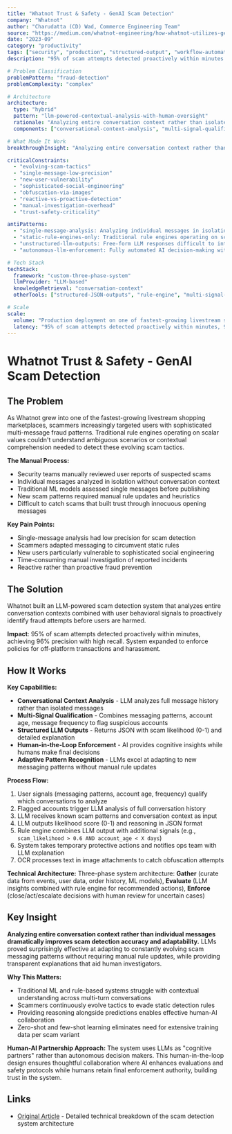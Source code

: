 ```yaml
---
title: "Whatnot Trust & Safety - GenAI Scam Detection"
company: "Whatnot"
author: "Charudatta (CD) Wad, Commerce Engineering Team"
source: "https://medium.com/whatnot-engineering/how-whatnot-utilizes-generative-ai-to-enhance-trust-and-safety-c7968eb6315e"
date: "2023-09"
category: "productivity"
tags: ["security", "production", "structured-output", "workflow-automation", "enterprise"]
description: "95% of scam attempts detected proactively within minutes with 96% precision using LLM-powered conversational analysis"

# Problem Classification
problemPattern: "fraud-detection"
problemComplexity: "complex"

# Architecture
architecture:
  type: "hybrid"
  pattern: "llm-powered-contextual-analysis-with-human-oversight"
  rationale: "Analyzing entire conversation context rather than isolated messages dramatically improves scam detection accuracy - traditional ML and rule-based systems struggle with contextual understanding across multi-turn conversations; LLM receives full conversation history and known scam patterns, outputs structured JSON with likelihood score (0-1) and explanation; rule engine combines LLM output with additional signals (account age, message frequency) for nuanced decisions; human-in-the-loop design treats LLMs as cognitive partners enhancing evaluations while humans retain final enforcement authority; OCR processes text in image attachments to catch obfuscation attempts"
  components: ["conversational-context-analysis", "multi-signal-qualification", "structured-llm-outputs", "rule-engine-integration", "human-in-the-loop-enforcement", "ocr-image-processing", "adaptive-pattern-recognition"]

# What Made It Work
breakthroughInsight: "Analyzing entire conversation context rather than individual messages dramatically improves scam detection accuracy and adaptability - LLMs proved surprisingly effective at adapting to constantly evolving scam messaging patterns without requiring manual rule updates, while providing transparent explanations that aid human investigators; zero-shot and few-shot learning eliminates need for extensive training data per scam variant; human-AI partnership where AI provides cognitive insights and humans make final decisions builds trust and ensures thoughtful collaboration"

criticalConstraints:
  - "evolving-scam-tactics"
  - "single-message-low-precision"
  - "new-user-vulnerability"
  - "sophisticated-social-engineering"
  - "obfuscation-via-images"
  - "reactive-vs-proactive-detection"
  - "manual-investigation-overhead"
  - "trust-safety-criticality"

antiPatterns:
  - "single-message-analysis: Analyzing individual messages in isolation has low precision for scam detection - scammers build trust through innocuous opening messages making multi-turn conversation context essential for accurate fraud identification"
  - "static-rule-engines-only: Traditional rule engines operating on scalar values can't understand ambiguous scenarios or contextual comprehension - scammers continuously adapt messaging to circumvent static detection rules requiring adaptive LLM pattern recognition"
  - "unstructured-llm-outputs: Free-form LLM responses difficult to integrate with downstream systems - structured JSON with scam likelihood score (0-1) and detailed explanation enables rule engine integration and human review workflows"
  - "autonomous-llm-enforcement: Fully automated AI decision-making without human oversight creates trust and accuracy concerns for critical trust/safety actions - human-in-the-loop design where LLMs enhance evaluations but humans make final enforcement decisions builds confidence and ensures thoughtful collaboration"

# Tech Stack
techStack:
  framework: "custom-three-phase-system"
  llmProvider: "LLM-based"
  knowledgeRetrieval: "conversation-context"
  otherTools: ["structured-JSON-outputs", "rule-engine", "multi-signal-analysis", "OCR-image-processing", "zero-shot-few-shot-learning", "human-in-the-loop-enforcement"]

# Scale
scale:
  volume: "Production deployment on one of fastest-growing livestream shopping marketplaces, expanded to enforce policies for off-platform transactions and harassment"
  latency: "95% of scam attempts detected proactively within minutes, 96% precision with high recall, adaptive to new scam patterns without manual updates, transparent explanations aid human investigators"
---
```


# Whatnot Trust & Safety - GenAI Scam Detection

## The Problem

As Whatnot grew into one of the fastest-growing livestream shopping marketplaces, scammers increasingly targeted users with sophisticated multi-message fraud patterns. Traditional rule engines operating on scalar values couldn't understand ambiguous scenarios or contextual comprehension needed to detect these evolving scam tactics.

**The Manual Process:**
- Security teams manually reviewed user reports of suspected scams
- Individual messages analyzed in isolation without conversation context
- Traditional ML models assessed single messages before publishing
- New scam patterns required manual rule updates and heuristics
- Difficult to catch scams that built trust through innocuous opening messages

**Key Pain Points:**
- Single-message analysis had low precision for scam detection
- Scammers adapted messaging to circumvent static rules
- New users particularly vulnerable to sophisticated social engineering
- Time-consuming manual investigation of reported incidents
- Reactive rather than proactive fraud prevention

## The Solution

Whatnot built an LLM-powered scam detection system that analyzes entire conversation contexts combined with user behavioral signals to proactively identify fraud attempts before users are harmed.

**Impact**: 95% of scam attempts detected proactively within minutes, achieving 96% precision with high recall. System expanded to enforce policies for off-platform transactions and harassment.

## How It Works

**Key Capabilities:**
- **Conversational Context Analysis** - LLM analyzes full message history rather than isolated messages
- **Multi-Signal Qualification** - Combines messaging patterns, account age, message frequency to flag suspicious accounts
- **Structured LLM Outputs** - Returns JSON with scam likelihood (0-1) and detailed explanation
- **Human-in-the-Loop Enforcement** - AI provides cognitive insights while humans make final decisions
- **Adaptive Pattern Recognition** - LLMs excel at adapting to new messaging patterns without manual rule updates

**Process Flow:**
1. User signals (messaging patterns, account age, frequency) qualify which conversations to analyze
2. Flagged accounts trigger LLM analysis of full conversation history
3. LLM receives known scam patterns and conversation context as input
4. LLM outputs likelihood score (0-1) and reasoning in JSON format
5. Rule engine combines LLM output with additional signals (e.g., `scam_likelihood > 0.6 AND account_age < X days`)
6. System takes temporary protective actions and notifies ops team with LLM explanation
7. OCR processes text in image attachments to catch obfuscation attempts

**Technical Architecture:** Three-phase system architecture: **Gather** (curate data from events, user data, order history, ML models), **Evaluate** (LLM insights combined with rule engine for recommended actions), **Enforce** (close/act/escalate decisions with human review for uncertain cases)

## Key Insight

**Analyzing entire conversation context rather than individual messages dramatically improves scam detection accuracy and adaptability.** LLMs proved surprisingly effective at adapting to constantly evolving scam messaging patterns without requiring manual rule updates, while providing transparent explanations that aid human investigators.

**Why This Matters:**
- Traditional ML and rule-based systems struggle with contextual understanding across multi-turn conversations
- Scammers continuously evolve tactics to evade static detection rules
- Providing reasoning alongside predictions enables effective human-AI collaboration
- Zero-shot and few-shot learning eliminates need for extensive training data per scam variant

**Human-AI Partnership Approach:** The system uses LLMs as "cognitive partners" rather than autonomous decision makers. This human-in-the-loop design ensures thoughtful collaboration where AI enhances evaluations and safety protocols while humans retain final enforcement authority, building trust in the system.

## Links

- [Original Article](https://medium.com/whatnot-engineering/how-whatnot-utilizes-generative-ai-to-enhance-trust-and-safety-c7968eb6315e) - Detailed technical breakdown of the scam detection system architecture
